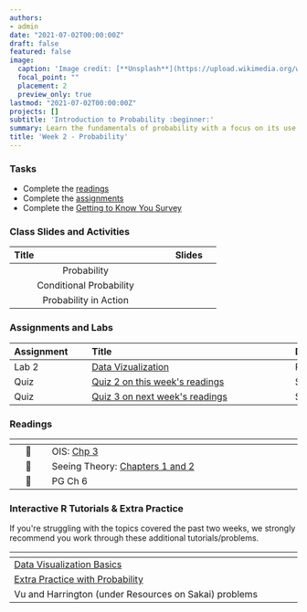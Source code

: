 ```yaml
---
authors:
- admin
date: "2021-07-02T00:00:00Z"
draft: false
featured: false
image:
  caption: 'Image credit: [**Unsplash**](https://upload.wikimedia.org/wikipedia/commons/7/79/Four-leaf_Clover_Trifolium_repens_2.jpg)'
  focal_point: ""
  placement: 2
  preview_only: true
lastmod: "2021-07-02T00:00:00Z"
projects: []
subtitle: 'Introduction to Probability :beginner:'
summary: Learn the fundamentals of probability with a focus on its use in statistics
title: 'Week 2 - Probability'
---
```


### Tasks

- Complete the [readings](#readings)
- Complete the [assignments](#assignments-and-labs)
- Complete the [Getting to Know You Survey](https://sakai.duke.edu)

### Class Slides and Activities

| <div style="width:250px;text-align:left">Title</div> | <div  style="width:80px;text-align:center">Slides</div> | 
|:---:|:---------------------|
| Probability     | [<span style="color: #4b5357;"><i class="fas fa-desktop fa-lg"></i></span>](https://sta-198-glhlth-298-fall-2022.github.io/website/slides/week-02/w2-l01-prob.html#1)  | 
| Conditional Probability     | [<span style="color: #4b5357;"><i class="fas fa-desktop fa-lg"></i></span>](https://sta-198-glhlth-298-fall-2022.github.io/website/slides/week-02/w2-l02-condprob.html#1)  | 
| Probability in Action    | [<span style="color: #4b5357;"><i class="fas fa-desktop fa-lg"></i></span>](https://sta-198-glhlth-298-fall-2022.github.io/website/slides/week-02/w2-l03-probinaction.html#1)  | 


### Assignments and Labs

| <div style="width:120px;text-align:left">Assignment</div> | <div style="width:340px;text-align:left">Title</div> | <div style="width:200px;text-align:left">Due</div> |
|:---|:---|:---|
| Lab 2 |[Data Vizualization](https://sta-198-glhlth-298-fall-2022.github.io/website/slides/week-02/lab-02-data-viz.html)| Fri., 9/9 |
| Quiz | [Quiz 2 on this week's readings](https://sakai.duke.edu) | Sunday, 9/4 |
| Quiz | [Quiz 3 on next week's readings](https://sakai.duke.edu) | Sunday, 9/11 |
<!-- 
| Lab 2 |[Data Vizualization](https://sta-198-glhlth-298-fall-2022.github.io/week-02/lab-02-data-viz.html)| Fri., 9/2 |
-->



### Readings

| <div style="width:50px"></div>  | <div style="width:420px"></div>  |  <div style="width:200px"></div> |
|:---:|:---|:---:|
| :open_book: | OIS: [Chp 3](https://www.openintro.org/book/os/)  | **Required** |
| :open_book: | Seeing Theory: [Chapters 1 and 2](https://seeing-theory.brown.edu/#secondPage) | **Required** |
| :open_book: | PG Ch 6 | **Optional** |


### Interactive R Tutorials & Extra Practice

 If you're struggling with the topics covered the past two weeks, we strongly recommend you work through these additional tutorials/problems.
 
|  <div style="width:480px"></div>  |  <div style="width:200px"></div>  |
|:---|:---|
| [Data Visualization Basics](https://rstudio.cloud/learn/primers/1.1)         | Extra practice   |
| [Extra Practice with Probability](http://inspire.stat.ucla.edu/unit_06/questions.php) | Extra practice |
| Vu and Harrington (under Resources on Sakai) problems  | 2.5, 2.11, 2.17, 2.21 |
